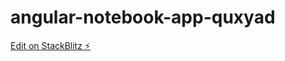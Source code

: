 # angular-notebook-app-quxyad

[Edit on StackBlitz ⚡️](https://stackblitz.com/edit/angular-notebook-app-quxyad)